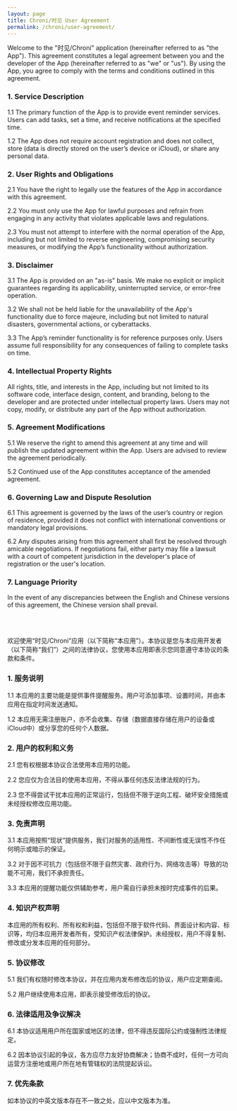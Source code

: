 ```yaml
---
layout: page
title: Chroni/时见 User Agreement
permalink: /chroni/user-agreement/
---
```


Welcome to the "时见/Chroni" application (hereinafter referred to as "the App"). This agreement constitutes a legal agreement between you and the developer of the App (hereinafter referred to as "we" or "us"). By using the App, you agree to comply with the terms and conditions outlined in this agreement.


### 1. Service Description

1.1 The primary function of the App is to provide event reminder services. Users can add tasks, set a time, and receive notifications at the specified time.

1.2 The App does not require account registration and does not collect, store (data is directly stored on the user’s device or iCloud), or share any personal data.


### 2. User Rights and Obligations

2.1 You have the right to legally use the features of the App in accordance with this agreement.

2.2 You must only use the App for lawful purposes and refrain from engaging in any activity that violates applicable laws and regulations.

2.3 You must not attempt to interfere with the normal operation of the App, including but not limited to reverse engineering, compromising security measures, or modifying the App’s functionality without authorization.


### 3. Disclaimer

3.1 The App is provided on an "as-is" basis. We make no explicit or implicit guarantees regarding its applicability, uninterrupted service, or error-free operation.

3.2 We shall not be held liable for the unavailability of the App's functionality due to force majeure, including but not limited to natural disasters, governmental actions, or cyberattacks.

3.3 The App’s reminder functionality is for reference purposes only. Users assume full responsibility for any consequences of failing to complete tasks on time.


### 4. Intellectual Property Rights

All rights, title, and interests in the App, including but not limited to its software code, interface design, content, and branding, belong to the developer and are protected under intellectual property laws. Users may not copy, modify, or distribute any part of the App without authorization.


### 5. Agreement Modifications

5.1 We reserve the right to amend this agreement at any time and will publish the updated agreement within the App. Users are advised to review the agreement periodically.

5.2 Continued use of the App constitutes acceptance of the amended agreement.


### 6. Governing Law and Dispute Resolution

6.1 This agreement is governed by the laws of the user’s country or region of residence, provided it does not conflict with international conventions or mandatory legal provisions.

6.2 Any disputes arising from this agreement shall first be resolved through amicable negotiations. If negotiations fail, either party may file a lawsuit with a court of competent jurisdiction in the developer's place of registration or the user's location.


### 7. Language Priority

In the event of any discrepancies between the English and Chinese versions of this agreement, the Chinese version shall prevail.

<br/>
<br/>

欢迎使用“时见/Chroni”应用（以下简称“本应用”）。本协议是您与本应用开发者（以下简称“我们”）之间的法律协议，您使用本应用即表示您同意遵守本协议的条款和条件。


### 1. 服务说明

1.1 本应用的主要功能是提供事件提醒服务。用户可添加事项、设置时间，并由本应用在指定时间发送通知。

1.2 本应用无需注册账户，亦不会收集、存储（数据直接存储在用户的设备或iCloud中）或分享您的任何个人数据。


### 2. 用户的权利和义务

2.1 您有权根据本协议合法使用本应用的功能。

2.2 您应仅为合法目的使用本应用，不得从事任何违反法律法规的行为。

2.3 您不得尝试干扰本应用的正常运行，包括但不限于逆向工程、破坏安全措施或未经授权修改应用功能。


### 3. 免责声明

3.1 本应用按照“现状”提供服务，我们对服务的适用性、不间断性或无误性不作任何明示或暗示的保证。

3.2 对于因不可抗力（包括但不限于自然灾害、政府行为、网络攻击等）导致的功能不可用，我们不承担责任。

3.3 本应用的提醒功能仅供辅助参考，用户需自行承担未按时完成事件的后果。


### 4. 知识产权声明

本应用的所有权利、所有权和利益，包括但不限于软件代码、界面设计和内容、标识等，均归本应用开发者所有，受知识产权法律保护。未经授权，用户不得复制、修改或分发本应用的任何部分。


### 5. 协议修改

5.1 我们有权随时修改本协议，并在应用内发布修改后的协议，用户应定期查阅。

5.2 用户继续使用本应用，即表示接受修改后的协议。


### 6. 法律适用及争议解决

6.1 本协议适用用户所在国家或地区的法律，但不得违反国际公约或强制性法律规定。

6.2 因本协议引起的争议，各方应尽力友好协商解决；协商不成时，任何一方可向运营方注册地或用户所在地有管辖权的法院提起诉讼。


### 7. 优先条款

如本协议的中英文版本存在不一致之处，应以中文版本为准。
